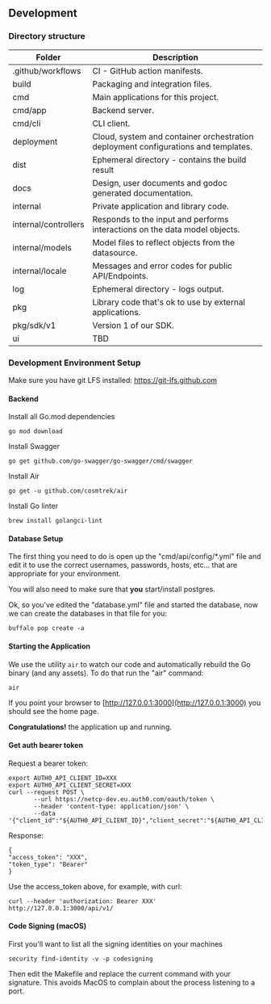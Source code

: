 
## Development

### Directory structure

| Folder            | Description |
| ----------------- | ------------- |
| .github/workflows | CI - GitHub action manifests. |
| build             | Packaging and integration files. |
| cmd               | Main applications for this project. |
| cmd/app           | Backend server. |
| cmd/cli           | CLI client. |
| deployment        | Cloud, system and container orchestration deployment configurations and templates. |
| dist              | Ephemeral directory - contains the build result |
| docs              | Design, user documents and godoc generated documentation. |
| internal          | Private application and library code. |
| internal/controllers | Responds to the input and performs interactions on the data model objects. |
| internal/models   | Model files to reflect objects from the datasource. |
| internal/locale   | Messages and error codes for public API/Endpoints. |
| log               | Ephemeral directory - logs output. |
| pkg               | Library code that's ok to use by external applications. |
| pkg/sdk/v1        | Version 1 of our SDK. |
| ui                | TBD |

### Development Environment Setup

Make sure you have git LFS installed: https://git-lfs.github.com

#### Backend

Install all Go.mod dependencies

    go mod download

Install Swagger

    go get github.com/go-swagger/go-swagger/cmd/swagger

Install Air

    go get -u github.com/cosmtrek/air

Install Go linter

    brew install golangci-lint

#### Database Setup

The first thing you need to do is open up the "cmd/api/config/*.yml" file and edit it to use the correct
usernames, passwords, hosts, etc... that are appropriate for your environment.

You will also need to make sure that **you** start/install postgres.

Ok, so you've edited the "database.yml" file and started the database, now we can create the databases in
that file for you:

	buffalo pop create -a

#### Starting the Application

We use the utility `air` to watch our code and automatically rebuild the Go binary (and any assets). To do
that run the "air" command:

	air

If you point your browser to [http://127.0.0.1:3000](http://127.0.0.1:3000) you should see the home page.

**Congratulations!** the application up and running.

#### Get auth bearer token

Request a bearer token:

    export AUTH0_API_CLIENT_ID=XXX
    export AUTH0_API_CLIENT_SECRET=XXX
    curl --request POST \
           --url https://netcp-dev.eu.auth0.com/oauth/token \
           --header 'content-type: application/json' \
           --data '{"client_id":"${AUTH0_API_CLIENT_ID}","client_secret":"${AUTH0_API_CLIENT_SECRET}","audience":"http://127.0.0.1:3000/api/v1/","grant_type":"client_credentials"}'

Response:

    {
    "access_token": "XXX", 
    "token_type": "Bearer"
    }

Use the access_token above, for example, with curl:

    curl --header 'authorization: Bearer XXX' http://127.0.0.1:3000/api/v1/

#### Code Signing (macOS)

First you'll want to list all the signing identities on your machines

    security find-identity -v -p codesigning

Then edit the Makefile and replace the current command with your signature. This avoids MacOS to complain about the process listening to a port.